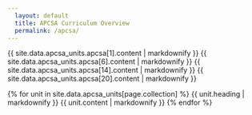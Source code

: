 ```yaml
---
  layout: default
  title: APCSA Curriculum Overview
  permalink: /apcsa/
---
```


{{ site.data.apcsa_units.apcsa[1].content | markdownify }}
{{ site.data.apcsa_units.apcsa[6].content | markdownify }}
{{ site.data.apcsa_units.apcsa[14].content | markdownify }}
{{ site.data.apcsa_units.apcsa[20].content | markdownify }}

{% for unit in site.data.apcsa_units[page.collection] %}
  {{ unit.heading | markdownify }}
  {{ unit.content | markdownify }}
{% endfor %}
